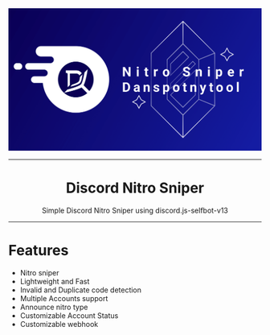 <img src="./assets/banner.png" alt="Banner">

<hr>
<h1 align="center">Discord Nitro Sniper</h2>
<p align="center">Simple Discord Nitro Sniper using discord.js-selfbot-v13</p>
<hr>

<h1>Features</h2>

- Nitro sniper
- Lightweight and Fast
- Invalid and Duplicate code detection
- Multiple Accounts support
- Announce nitro type
- Customizable Account Status
- Customizable webhook
